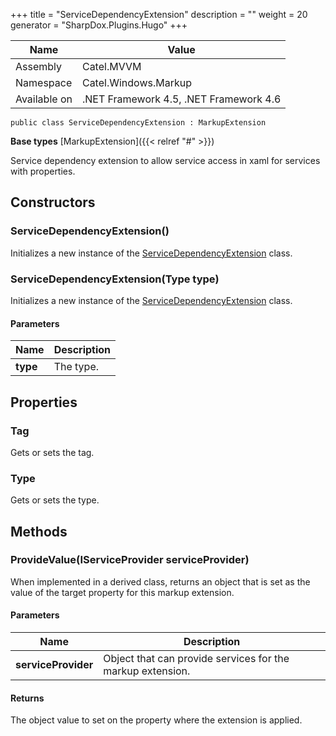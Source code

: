 

+++
title = "ServiceDependencyExtension" 
description = ""
weight = 20
generator = "SharpDox.Plugins.Hugo"
+++

Name|Value
---|---
Assembly|Catel.MVVM
Namespace|Catel.Windows.Markup
Available on|.NET Framework 4.5, .NET Framework 4.6

```
public class ServiceDependencyExtension : MarkupExtension
```

**Base types**
[MarkupExtension]({{&lt; relref "#" &gt;}})

Service dependency extension to allow service access in xaml for services with properties.

## Constructors

### ServiceDependencyExtension()

Initializes a new instance of the [ServiceDependencyExtension](#) class.

### ServiceDependencyExtension(Type type)

Initializes a new instance of the [ServiceDependencyExtension](#) class.

#### Parameters

Name|Description
---|---
**type**|The type.

## Properties

### Tag

Gets or sets the tag.

### Type

Gets or sets the type.

## Methods

### ProvideValue(IServiceProvider serviceProvider)

When implemented in a derived class, returns an object that is set as the value of the target property for this markup extension.

#### Parameters

Name|Description
---|---
**serviceProvider**|Object that can provide services for the markup extension.

#### Returns

The object value to set on the property where the extension is applied.

